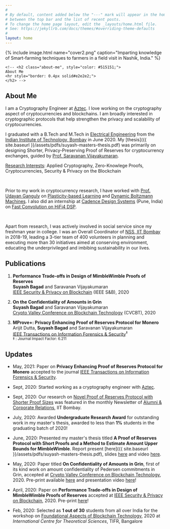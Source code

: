 ```yaml
---
#
# By default, content added below the "---" mark will appear in the home page
# between the top bar and the list of recent posts.
# To change the home page layout, edit the _layouts/home.html file.
# See: https://jekyllrb.com/docs/themes/#overriding-theme-defaults
#
layout: home
---
```


<div class="home-description">
    {% include image.html name="cover2.png" caption="Imparting knowledge of Smart-farming techniques to farmers in a field visit in Nashik, India." %}

    <!-- <h2 class="about-me", style="color: #515151;">
    About Me 
    <hr style="border: 0.4px solid#e2e2e2;"> 
    </h2> -->
</div>

## About Me 

I am a Cryptography Engineer at [Aztec](https://aztec.network/index.html). 
I love working on the cryptography aspect of cryptocurrencies and blockchains. 
I am broadly interested in cryptographic protocols that help strengthen the privacy and scalability of cryptocurrencies.

I graduated with a B.Tech and M.Tech in <a href="https://www.ee.iitb.ac.in/web">Electrical Engineering</a> from the <a href = "http://iitb.ac.in/"> Indian Institute of Technology, Bombay</a> in June 2020. My [thesis]({{ site.baseurl }}/assets/pdfs/suyash-masters-thesis.pdf) was primarily on designing Shorter, Privacy-Preserving Proof of Reserves for cryptocurrency exchanges, guided by <a href="https://www.ee.iitb.ac.in/~sarva/"> Prof. Saravanan Vijayakumaran</a>.

<u>Research Interests</u>: Applied Cryptography, Zero-Knowlege Proofs, Cryptocurrencies, Security & Privacy on the Blockchain
<div class="line-break-small">
    <br/>
</div>

Prior to my work in cryptocurrency research, I have worked with 
<a href="https://www.ee.iitb.ac.in/wiki/faculty/udayan">Prof. Udayan Ganguly</a> on 
<a href="{{ site.baseurl }}/project/2018/11/30/plasticity-based-learning.html">Plasticity-based Learning</a> and
<a href="{{ site.baseurl }}/project/2019/05/01/dybm.html">Dynamic Boltzmann Machines</a>. I also did an internship 
at <a href="https://www.cadence.com">Cadence Design Systems</a> (Pune, India)
on <a href="{{ site.baseurl }}/project/2018/08/17/cadence-intern.html">Fast Convolution on HiFi4 DSP</a>.

<div class="line-break-small">
    <br/>
</div>

Apart from research, I was actively involved in social service since my freshman year in college. 
I was an Overall Coordinator of <a href="https://gymkhana.iitb.ac.in/~nss/home/">NSS, IIT Bombay</a> in 2018-19, 
leading a 3-tier team of 400 volunteers in planning and executing more than 30 initiatives aimed at conserving 
environment, educating the underprivileged and imbibing sustainability in our lives.


## Publications
1. **Performance Trade-offs in Design of MimbleWimble Proofs of Reserves** 
&nbsp; <a href="https://eprint.iacr.org/2020/938.pdf"><i class="far fa-file-pdf"></i></a>
&nbsp; <a href="https://github.com/suyash67/RevelioBP"><i class="fab fa-github"></i></a>  
**Suyash Bagad** and Saravanan Vijayakumaran  
[IEEE Security & Privacy on Blockchain](https://ieeesb.org/) (IEEE S&B), 2020  


2. **On the Confidentiality of Amounts in Grin**
&nbsp; <a href="https://eprint.iacr.org/2020/723.pdf"><i class="far fa-file-pdf"></i></a> 
&nbsp; <a href="https://slides.com/suyashbagad/confidentiality-of-amounts-in-grin/fullscreen"><i class="fas fa-chalkboard"></i></a>
&nbsp; <a href="https://www.youtube.com/watch?v=EFrvrct3U2g&t=4s"><i class="far fa-play-circle"></i></a>  
**Suyash Bagad** and Saravanan Vijayakumaran  
[Crypto Valley Conference on Blockchain Technology](https://www.cryptovalleyconference.com/) (CVCBT), 2020  


3. **MProve+: Privacy Enhancing Proof of Reserves Protocol for Monero**  
Arijit Dutta, **Suyash Bagad** and Saravanan Vijayakumaran  
[IEEE Transactions on Information Forensics & Security](https://ieeexplore.ieee.org/xpl/RecentIssue.jsp?punumber=10206)<sup>&Dagger;</sup>  
<sub> &Dagger; : Journal Impact Factor: 6.211 </sub>


## Updates
- May, 2021: Paper on **Privacy Enhancing Proof of Reserves Protocol for Monero** accepted to the journal [IEEE Transactions on Information Forensics & Security](https://ieeexplore.ieee.org/xpl/RecentIssue.jsp?punumber=10206).

- Sept, 2020: Started working as a cryptography engineer with [Aztec](https://aztec.network/index.html).

- Sept, 2020: Our research on [Novel Proof of Reserves Protocol with Shorter Proof Sizes](https://www.alumni.iitb.ac.in/en/newsletter-article/2020-09/novel-proof-reserves-protocol-shorter-proof-sizes) was featured in the monthly Newsletter of [Alumni & Corporate Relations](https://www.alumni.iitb.ac.in/en), IIT Bombay.

- July, 2020: Awarded **Undergraduate Research Award** for outstanding work in my master's thesis, awarded to less than **1%** students in the graduating batch of 2020! 

- June, 2020: Presented my master's thesis titled **A Proof of Reserves Protocol with Short Proofs and a Method to Estimate Amount Upper Bounds for MimbleWimble**. Report present [here]({{ site.baseurl }}/assets/pdfs/suyash-masters-thesis.pdf), 
slides [here](https://slides.com/suyashbagad/ddp-thesis-presentation-suyashbagad/fullscreen) and
video [here](https://youtu.be/n67DXLNjKHg).

- May, 2020: Paper titled **On Confidentiality of Amounts in Grin**, first of its kind work on amount confidentiality of Pedersen commitments in Grin, accepted at [Crypto Valley Conference on Blockchain Technology](https://www.cryptovalleyconference.com/), 2020. Pre-print available [here](https://eprint.iacr.org/2020/723.pdf) and presentation video [here](https://youtu.be/EFrvrct3U2g)!

- April, 2020: Paper on **Performance Trade-offs in Design of MimbleWimble Proofs of Reserves** 
accepted at [IEEE Security & Privacy on Blockchain](https://ieeesb.org/), 2020. Pre-print [here](https://eprint.iacr.org/2020/938.pdf)!

- Feb, 2020: Selected as **1 out of 30** students from all over India for the workshop on 
<a href="https://www.icts.res.in/discussion-meeting/fabt2020">Foundational Aspects of Blockchain Technology</a>, 2020 at *International Centre for Theoretical Sciences*, TIFR, Bangalore

